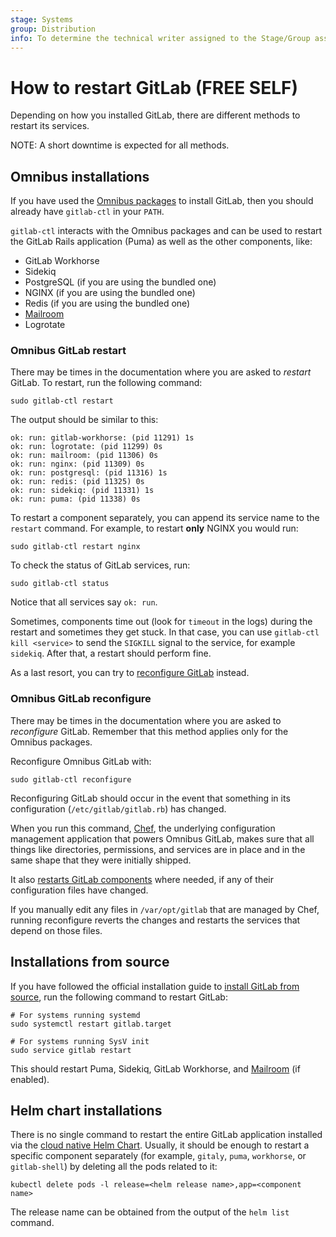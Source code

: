 ```yaml
---
stage: Systems
group: Distribution
info: To determine the technical writer assigned to the Stage/Group associated with this page, see https://about.gitlab.com/handbook/product/ux/technical-writing/#assignments
---
```


# How to restart GitLab **(FREE SELF)**

Depending on how you installed GitLab, there are different methods to restart
its services.

NOTE:
A short downtime is expected for all methods.

## Omnibus installations

If you have used the [Omnibus packages](https://about.gitlab.com/install/) to install GitLab, then
you should already have `gitlab-ctl` in your `PATH`.

`gitlab-ctl` interacts with the Omnibus packages and can be used to restart the
GitLab Rails application (Puma) as well as the other components, like:

- GitLab Workhorse
- Sidekiq
- PostgreSQL (if you are using the bundled one)
- NGINX (if you are using the bundled one)
- Redis (if you are using the bundled one)
- [Mailroom](reply_by_email.md)
- Logrotate

### Omnibus GitLab restart

There may be times in the documentation where you are asked to _restart_
GitLab. To restart, run the following command:

```shell
sudo gitlab-ctl restart
```

The output should be similar to this:

```plaintext
ok: run: gitlab-workhorse: (pid 11291) 1s
ok: run: logrotate: (pid 11299) 0s
ok: run: mailroom: (pid 11306) 0s
ok: run: nginx: (pid 11309) 0s
ok: run: postgresql: (pid 11316) 1s
ok: run: redis: (pid 11325) 0s
ok: run: sidekiq: (pid 11331) 1s
ok: run: puma: (pid 11338) 0s
```

To restart a component separately, you can append its service name to the
`restart` command. For example, to restart **only** NGINX you would run:

```shell
sudo gitlab-ctl restart nginx
```

To check the status of GitLab services, run:

```shell
sudo gitlab-ctl status
```

Notice that all services say `ok: run`.

Sometimes, components time out (look for `timeout` in the logs) during the
restart and sometimes they get stuck.
In that case, you can use `gitlab-ctl kill <service>` to send the `SIGKILL`
signal to the service, for example `sidekiq`. After that, a restart should
perform fine.

As a last resort, you can try to
[reconfigure GitLab](#omnibus-gitlab-reconfigure) instead.

### Omnibus GitLab reconfigure

There may be times in the documentation where you are asked to _reconfigure_
GitLab. Remember that this method applies only for the Omnibus packages.

Reconfigure Omnibus GitLab with:

```shell
sudo gitlab-ctl reconfigure
```

Reconfiguring GitLab should occur in the event that something in its
configuration (`/etc/gitlab/gitlab.rb`) has changed.

When you run this command, [Chef](https://www.chef.io/products/chef-infra), the underlying configuration management
application that powers Omnibus GitLab, makes sure that all things like directories,
permissions, and services are in place and in the same shape that they were
initially shipped.

It also [restarts GitLab components](#how-to-restart-gitlab)
where needed, if any of their configuration files have changed.

If you manually edit any files in `/var/opt/gitlab` that are managed by Chef,
running reconfigure reverts the changes and restarts the services that
depend on those files.

## Installations from source

If you have followed the official installation guide to
[install GitLab from source](../install/installation.md), run the following command to restart GitLab:

```shell
# For systems running systemd
sudo systemctl restart gitlab.target

# For systems running SysV init
sudo service gitlab restart
```

This should restart Puma, Sidekiq, GitLab Workhorse, and [Mailroom](reply_by_email.md)
(if enabled).

## Helm chart installations

There is no single command to restart the entire GitLab application installed via
the [cloud native Helm Chart](https://docs.gitlab.com/charts/). Usually, it should be
enough to restart a specific component separately (for example, `gitaly`, `puma`,
`workhorse`, or `gitlab-shell`) by deleting all the pods related to it:

```shell
kubectl delete pods -l release=<helm release name>,app=<component name>
```

The release name can be obtained from the output of the `helm list` command.
